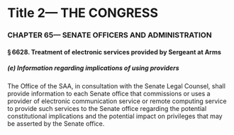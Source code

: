 
# Title 2— THE CONGRESS
### CHAPTER 65— SENATE OFFICERS AND ADMINISTRATION
#### § 6628. Treatment of electronic services provided by Sergeant at Arms
##### (e) Information regarding implications of using providers

The Office of the SAA, in consultation with the Senate Legal Counsel, shall provide information to each Senate office that commissions or uses a provider of electronic communication service or remote computing service to provide such services to the Senate office regarding the potential constitutional implications and the potential impact on privileges that may be asserted by the Senate office.
